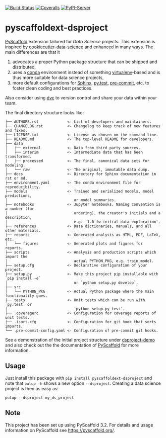 [![Build Status](https://travis-ci.org/pyscaffold/pyscaffoldext-dsproject.svg?branch=master)](https://travis-ci.org/pyscaffold/pyscaffoldext-dsproject)
[![Coveralls](https://img.shields.io/coveralls/github/pyscaffold/pyscaffoldext-dsproject/master.svg)](https://coveralls.io/r/pyscaffold/pyscaffoldext-dsproject)
[![PyPI-Server](https://img.shields.io/pypi/v/pyscaffoldext-dsproject.svg)](https://pypi.org/project/pyscaffoldext-dsproject)

# pyscaffoldext-dsproject

[PyScaffold] extension tailored for *Data Science* projects. This extension is inspired by
[cookiecutter-data-science] and enhanced in many ways. The main differences are that it
1. advocates a proper Python package structure that can be shipped and distributed,
2. uses a [conda] environment instead of something [virtualenv]-based and is thus more suitable
   for data science projects,
3. more default configurations for [Sphinx], [py.test], [pre-commit], etc. to foster
   clean coding and best practices.

Also consider using [dvc] to version control and share your data within your team.

The final directory structure looks like:
```
├── AUTHORS.rst             <- List of developers and maintainers.
├── CHANGELOG.rst           <- Changelog to keep track of new features and fixes.
├── LICENSE.txt             <- License as chosen on the command-line.
├── README.md               <- The top-level README for developers.
├── data
│   ├── external            <- Data from third party sources.
│   ├── interim             <- Intermediate data that has been transformed.
│   ├── processed           <- The final, canonical data sets for modeling.
│   └── raw                 <- The original, immutable data dump.
├── docs                    <- Directory for Sphinx documentation in rst or md.
├── environment.yaml        <- The conda environment file for reproducibility.
├── models                  <- Trained and serialized models, model predictions,
│                              or model summaries.
├── notebooks               <- Jupyter notebooks. Naming convention is a number (for
│                              ordering), the creator's initials and a description,
│                              e.g. `1.0-fw-initial-data-exploration`.
├── references              <- Data dictionaries, manuals, and all other materials.
├── reports                 <- Generated analysis as HTML, PDF, LaTeX, etc.
│   └── figures             <- Generated plots and figures for reports.
├── scripts                 <- Analysis and production scripts which import the
│                              actual PYTHON_PKG, e.g. train_model.
├── setup.cfg               <- Declarative configuration of your project.
├── setup.py                <- Make this project pip installable with `pip install -e`
│                              or `python setup.py develop`.
├── src
│   └── PYTHON_PKG          <- Actual Python package where the main functionality goes.
├── tests                   <- Unit tests which can be run with `py.test` or
│                              `python setup.py test`.
├── .coveragerc             <- Configuration for coverage reports of unit tests.
├── .isort.cfg              <- Configuration for git hook that sorts imports.
└── .pre-commit-config.yaml <- Configuration of pre-commit git hooks.
```

See a demonstration of the initial project structure under [dsproject-demo] and also check out
the the documentation of [PyScaffold] for more information.


## Usage

Just install this package with `pip install pyscaffoldext-dsproject`
and note that `putup -h` shows a new option `--dsproject`.
Creating a data science project is then as easy as:
```
putup --dsproject my_ds_project
```

## Note

This project has been set up using PyScaffold 3.2. For details and usage
information on PyScaffold see https://pyscaffold.org/.

[PyScaffold]: https://pyscaffold.org/
[cookiecutter-data-science]: https://github.com/drivendata/cookiecutter-data-science
[Miniconda]: https://docs.conda.io/en/latest/miniconda.html
[Jupyter]: https://jupyter.org/
[dsproject-demo]: https://github.com/pyscaffold/dsproject-demo
[Sphinx]: http://www.sphinx-doc.org/
[py.test]: https://docs.pytest.org/
[conda]: https://docs.conda.io/
[virtualenv]: https://virtualenv.pypa.io/
[pre-commit]: https://pre-commit.com/
[dvc]: https://dvc.org/
